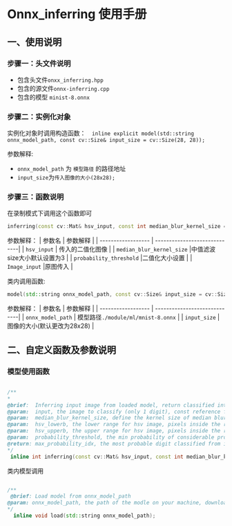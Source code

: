 # Onnx_inferring 使用手册
## 一、使用说明

### 步骤一：头文件说明

- 包含头文件`onxx_inferring.hpp`
- 包含的源文件`onnx-inferring.cpp`
- 包含的模型 `minist-8.onnx`
### 步骤二：实例化对象

实例化对象时调用构造函数：`  inline explicit model(std::string onnx_model_path, const cv::Size& input_size = cv::Size(28, 28));`

参数解释:
- `onnx_model_path` 为 `模型路径` 的路径地址
- `input_size`为`传入图像的大小(28x28);`
### 步骤三：函数说明

在录制模式下调用这个函数即可

  ```cpp
inferring(const cv::Mat& hsv_input, const int median_blur_kernel_size = 3, float probability_threshold = 0, cv::Mat Image_input = cv::Mat::zeros(cv::Size(255, 0), CV_8UC3));
  ```
  参数解释：
  |      参数名         |           参数解释             |
  | ------------------ | -----------------------------|
  | `hsv_input`         | 传入的二值化图像  |
  | `median_blur_kernel_size`    |中值滤波size大小默认设置为3          |
  | `probability_threshold`    |二值化大小设置          |
| `Image_input`    |原图传入     |

类内调用函数:
  ```cpp
model(std::string onnx_model_path, const cv::Size& input_size = cv::Size(28, 28));  // 初始化构造函数加载模型
  ```
  参数解释：
  |      参数名         |           参数解释             |
  | ------------------ | -----------------------------|
  | `onnx_model_path`         | 模型路径`./module/ml/mnist-8.onnx`   |
  | `input_size`    |图像的大小(默认更改为28x28)              |


## 二、自定义函数及参数说明
### 模型使用函数

 ```cpp
 
/**
* 
@brief:  Inferring input image from loaded model, return classified int digit
@param:  input, the image to classify (only 1 digit), const reference from cv::Mat
@param:  median_blur_kernel_size, define the kernel size of median blur pre-processing, default to int 5, set 0 to disable
@param:  hsv_lowerb, the lower range for hsv image, pixels inside the range equals to 1, otherwise equals to 0, default is the cv::Scalar() default
@param:  hsv_upperb, the upper range for hsv image, pixels inside the range equals to 1, otherwise equals to 0, default is the cv::Scalar() default
@param:  probability_threshold, the min probability of considerable probability to iterate, determined by the model, mnist-8.onnx has the output array from -1e5 to 1e5, default is 0
@return: max_probability_idx, the most probable digit classified from input image in int type, -1 means all the probability is out of the threahold
*/
  inline int inferring(const cv::Mat& hsv_input, const int median_blur_kernel_size = 3, float probability_threshold = 0, cv::Mat Image_input = cv::Mat::zeros(cv::Size(255, 0), CV_8UC3));

  ```
类内模型调用
```cpp

/**
 @brief: Load model from onnx_model_path
@param: onnx_model_path, the path of the modle on your machine, downloadable at https://github.com/onnx/models/blob/master/vision/classification/mnist/model/mnist-8.onnx
*/
  inline void load(std::string onnx_model_path);
```
